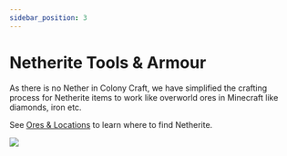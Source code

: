 ```yaml
---
sidebar_position: 3
---
```


# Netherite Tools & Armour

As there is no Nether in Colony Craft, we have simplified the crafting process for Netherite items to work like overworld ores in Minecraft like diamonds, iron etc.

See [Ores & Locations](/docs/ore-spawns) to learn where to find Netherite.

<img src="/img/netherite.gif" size="35%" />
